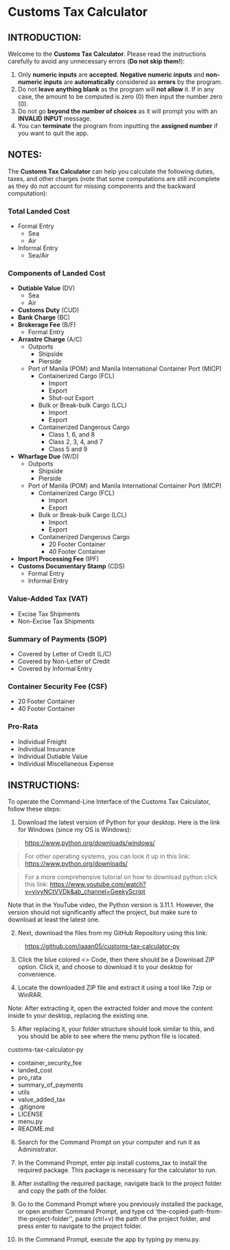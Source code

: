 # Customs Tax Calculator

## INTRODUCTION:
Welcome to the **Customs Tax Calculator**. Please read the instructions carefully to avoid any unnecessary errors
(**Do not skip them!**):
1. Only **numeric inputs** are **accepted**. **Negative numeric inputs** and **non-numeric inputs** are 
**automatically** considered as **errors** by the program.
2. Do not **leave anything blank** as the program will **not allow** it. If in any case, the amount to be computed is 
zero (0) then input the number zero (0).
3. Do not go **beyond the number of choices** as it will prompt you with an **INVALID INPUT** message.
4. You can **terminate** the program from inputting the **assigned number** if you want to quit the app.

## NOTES:
The **Customs Tax Calculator** can help you calculate the following duties, taxes, and other charges (note that
some computations are still incomplete as they do not account for missing components and the backward computation):

### Total Landed Cost 
  - Formal Entry
    - Sea
    - Air
  - Informal Entry
    - Sea/Air


### Components of Landed Cost
  - **Dutiable Value** (DV)
    - Sea
    - Air
  - **Customs Duty** (CUD)
  - **Bank Charge** (BC)
  - **Brokerage Fee** (B/F)
    - Formal Entry
  - **Arrastre Charge** (A/C)
    - Outports
      - Shipside
      - Pierside
    - Port of Manila (POM) and Manila International Container Port (MICP)
      - Containerized Cargo (FCL)
        - Import
        - Export
        - Shut-out Export
      - Bulk or Break-bulk Cargo (LCL)
        - Import
        - Export
      - Containerized Dangerous Cargo
        - Class 1, 6, and 8
        - Class 2, 3, 4, and 7
        - Class 5 and 9
  - **Wharfage Due** (W/D)
    - Outports
      - Shipside
      - Pierside
    - Port of Manila (POM) and Manila International Container Port (MICP)
      - Containerized Cargo (FCL)
        - Import
        - Export
      - Bulk or Break-bulk Cargo (LCL)
        - Import
        - Export
      - Containerized Dangerous Cargo
        - 20 Footer Container
        - 40 Footer Container
  - **Import Processing Fee** (IPF)
  - **Customs Documentary Stamp** (CDS)
    - Formal Entry
    - Informal Entry

### Value-Added Tax (VAT)
  - Excise Tax Shipments
  - Non-Excise Tax Shipments

### Summary of Payments (SOP)
  - Covered by Letter of Credit (L/C)
  - Covered by Non-Letter of Credit
  - Covered by Informal Entry

### Container Security Fee (CSF)
  - 20 Footer Container
  - 40 Footer Container

### Pro-Rata
  - Individual Freight
  - Individual Insurance
  - Individual Dutiable Value
  - Individual Miscellaneous Expense

## INSTRUCTIONS:
To operate the Command-Line Interface of the Customs Tax Calculator, follow these steps:

1. Download the latest version of Python for your desktop. Here is the link for Windows (since my OS is Windows):
>https://www.python.org/downloads/windows/

>For other operating systems, you can look it up in this link:
>https://www.python.org/downloads/

>For a more comprehensive tutorial on how to download python click this link:
>https://www.youtube.com/watch?v=yivyNCtVVDk&ab_channel=GeekyScript

Note that in the YouTube video, the Python version is 3.11.1. However, the version should not significantly affect the
project, but make sure to download at least the latest one.

2. Next, download the files from my GitHub Repository using this link:
>https://github.com/iaaan05/customs-tax-calculator-py

3. Click the blue colored <> Code, then there should be a Download ZIP option. Click it, and choose to download it
to your desktop for convenience.

4. Locate the downloaded ZIP file and extract it using a tool like 7zip or WinRAR.

Note: After extracting it, open the extracted folder and move the content inside to your desktop, replacing the
existing one.

5. After replacing it, your folder structure should look similar to this, and you should be able to see where the menu
python file is located.

customs-tax-calculator-py
- container_security_fee
- landed_cost
- pro_rata
- summary_of_payments
- utils
- value_added_tax
- .gitignore
- LICENSE
- menu.py
- README.md

6. Search for the Command Prompt on your computer and run it as Administrator.

7. In the Command Prompt, enter pip install customs_tax to install the required package. This package is necessary for
the calculator to run.

8. After installing the required package, navigate back to the project folder and copy the path of the folder.

9. Go to the Command Prompt where you previously installed the package, or open another Command Prompt, and type
cd 'the-copied-path-from-the-project-folder'', paste (ctrl+v) the path of the project folder, and press enter to
navigate to the project folder.
10. In the Command Prompt, execute the app by typing py menu.py.
